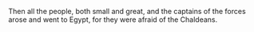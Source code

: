 Then all the people, both small and great, and the captains of the forces arose and went to Egypt, for they were afraid of the Chaldeans.
